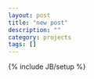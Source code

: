 ```yaml
---
layout: post
title: "new post"
description: ""
category: projects
tags: []
---
```

{% include JB/setup %}
